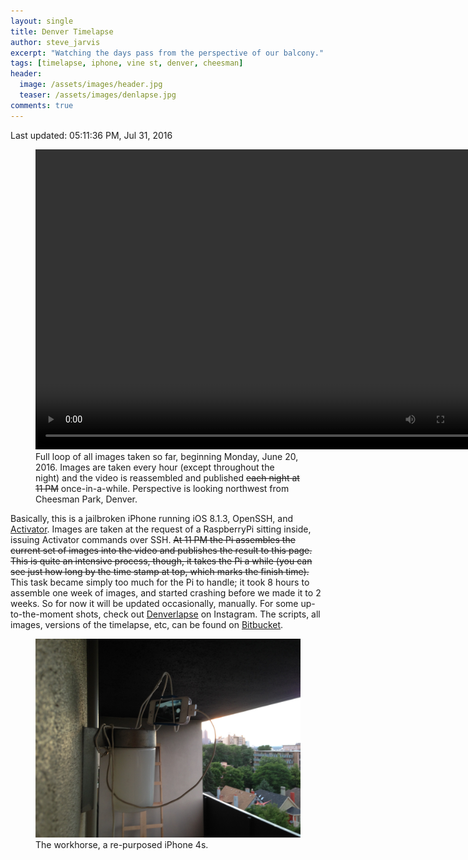 ```yaml
---
layout: single
title: Denver Timelapse
author: steve_jarvis
excerpt: "Watching the days pass from the perspective of our balcony."
tags: [timelapse, iphone, vine st, denver, cheesman]
header:
  image: /assets/images/header.jpg
  teaser: /assets/images/denlapse.jpg
comments: true
---
```


Last updated: 05:11:36 PM, Jul 31, 2016

<figure>
  <video width="720" height="480" controls="controls">
    <source src="https://nerdster.org/static/timelapse.mp4">
  </video>
  <figcaption>
    Full loop of all images taken so far, beginning
    Monday, June 20, 2016. Images are taken every hour (except
    throughout the night) and the video is reassembled and published <del>each night
    at 11 PM</del> once-in-a-while. Perspective is looking northwest from Cheesman Park, Denver.
  </figcaption>
</figure>

Basically, this is a jailbroken iPhone running iOS 8.1.3, OpenSSH, and [Activator](http://www.cydiaios7.com/activator.html).
Images are taken at the request of a RaspberryPi sitting inside, issuing
Activator commands over SSH. <del>At 11 PM the Pi assembles the current set of images
into the video and publishes the result to this page. This is quite an intensive
process, though, it takes the Pi a while (you can see just how long by the time
stamp at top, which marks the finish time).</del> This task became simply too much
for the Pi to handle; it took 8 hours to assemble one week of images, and started
crashing before we made it to 2 weeks. So for now it will be updated occasionally,
manually. For some up-to-the-moment shots, check out [Denverlapse](https://www.instagram.com/denverlapse/)
on Instagram. The scripts, all images, versions of the timelapse, etc, can be found on
[Bitbucket](https://bitbucket.org/stevejarvis/denlapse/src).

<figure>
    <a href="../images/denlapse.jpg"><img src="../images/denlapse.jpg"></a>
    <figcaption>The workhorse, a re-purposed iPhone 4s.</figcaption>
</figure>
